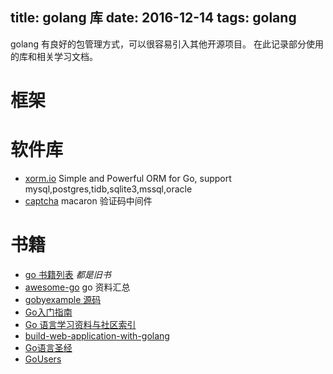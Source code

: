 title: golang 库
date: 2016-12-14 
tags: golang
---
golang 有良好的包管理方式，可以很容易引入其他开源项目。 在此记录部分使用的库和相关学习文档。

# 框架

# 软件库
* [xorm.io](https://github.com/go-xorm/xorm) Simple and Powerful ORM for Go, support mysql,postgres,tidb,sqlite3,mssql,oracle 
* [captcha](https://github.com/go-macaron/captcha) macaron 验证码中间件


# 书籍 
* [go 书籍列表](http://www.golangtc.com/books) *都是旧书*
* [awesome-go](https://github.com/avelino/awesome-go) go 资料汇总
* [gobyexample 源码](https://github.com/mmcgrana/gobyexample)
* [Go入门指南](https://github.com/Unknwon/the-way-to-go_ZH_CN/blob/master/eBook/directory.md)
* [Go 语言学习资料与社区索引](https://github.com/Unknwon/go-study-index)
* [build-web-application-with-golang](https://github.com/astaxie/build-web-application-with-golang)
* [Go语言圣经](http://docs.ruanjiadeng.com/gopl-zh/index.html)
* [GoUsers](https://github.com/golang/go/wiki/GoUsers)
